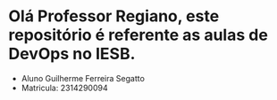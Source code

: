 # Olá Professor Regiano, este repositório é referente as aulas de DevOps no IESB.

- Aluno Guilherme Ferreira Segatto
- Matricula: 2314290094
